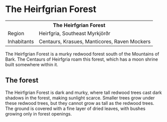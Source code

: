 # The Heirfgrian Forest

<table><tbody>
	<tr> <th colspan=2>The Heirfgrian Forest</th> </tr>
	<tr> <td>Region</td> <td>Heirfgria, Southeast Myrkjörðr</td> </tr>
	<tr> <td>Inhabitants</td> <td>Centaurs, Krasues, Manticores, Raven Mockers</td> </tr>
</tbody></table>

The Heirfgrian Forest is a murky redwood forest south of the Mountains of Bark. The Centaurs of Heirfgria roam this forest, which has a moon shrine built somewhere within it.

## The forest
The Heirfgrian Forest is dark and murky, where tall redwood trees cast dark shadows in the forest, making sunlight scarce. Smaller trees grow under these redwood trees, but they cannot grow as tall as the redwood trees. The ground is covered with a fine layer of dried leaves, with bushes growing only in forest openings.
